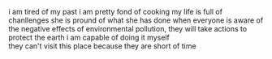 

i am tired of my past
i am pretty fond of cooking
my life is full of chanllenges
she is pround of what she has done
when everyone is aware of the negative effects of environmental pollution, they will take actions to protect the earth
i am capable of doing it myself       
they can't visit this place because they are short of time